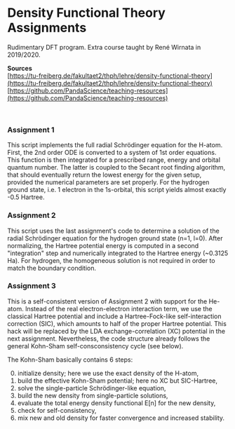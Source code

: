 # Density Functional Theory Assignments #

Rudimentary DFT program. Extra course taught by René Wirnata in 2019/2020.

**Sources**  
[https://tu-freiberg.de/fakultaet2/thph/lehre/density-functional-theory](https://tu-freiberg.de/fakultaet2/thph/lehre/density-functional-theory)  
[https://github.com/PandaScience/teaching-resources](https://github.com/PandaScience/teaching-resources)

&nbsp;
### Assignment 1 ###
This script implements the full radial Schrödinger equation for the H-atom.
First, the 2nd order ODE is converted to a system of 1st order equations.
This function is then integrated for a prescribed range, energy and orbital
quantum number. The latter is coupled to the Secant root finding algorithm,
that should eventually return the lowest energy for the given setup,
provided the numerical parameters are set properly. For the hydrogen
ground state, i.e. 1 electron in the 1s-orbital, this script yields almost
exactly -0.5 Hartree.


### Assignment 2 ###
This script uses the last assignment's code to determine a solution of the
radial Schrödinger equation for the hydrogen ground state (n=1, l=0). After
normalizing, the Hartree potential energy is computed in a second "integration"
step and numerically integrated to the Hartree energy (~0.3125 Ha). For
hydrogen, the homogeneous solution is not required in order to match the
boundary condition.


### Assignment 3 ###
This is a self-consistent version of Assignment 2 with support for the
He-atom. Instead of the real electron-electron interaction term, we use the
classical Hartree potential and include a Hartree-Fock-like self-interaction
correction (SIC), which amounts to half of the proper Hartree potential. This
hack will be replaced by the LDA exchange-correlation (XC) potential in the
next assignment. Nevertheless, the code structure already follows the general
Kohn-Sham self-consconsistency cycle (see below).

The Kohn-Sham basically contains 6 steps:
<ol start="0">
  <li>initialize density; here we use the exact density of the H-atom,</li>
  <li>build the effective Kohn-Sham potential; here no XC but SIC-Hartree,</li>
  <li>solve the single-particle Schrödinger-like equation,</li>
  <li>build the new density from single-particle solutions,</li>
  <li>evaluate the total energy density functional E[n] for the new density,</li>
  <li>check for self-consistency,</li>
  <li>mix new and old density for faster convergence and increased stability.</li>
</ol>
